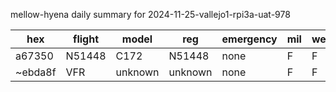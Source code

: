 mellow-hyena daily summary for 2024-11-25-vallejo1-rpi3a-uat-978

|hex|flight|model|reg|emergency|mil|weirdo|
|--|--|--|--|--|--|--|
|a67350|N51448|C172|N51448|none|F|F|
|~ebda8f|VFR|unknown|unknown|none|F|F|
